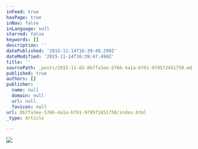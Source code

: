 ```yaml
---
inFeed: true
hasPage: true
inNav: false
inLanguage: null
starred: false
keywords: []
description: ''
datePublished: '2015-11-14T16:39:49.299Z'
dateModified: '2015-11-14T16:39:47.490Z'
title: ''
sourcePath: _posts/2015-11-02-8b7fa3ee-5766-4a1a-bf61-9795f2451750.md
published: true
authors: []
publisher:
  name: null
  domain: null
  url: null
  favicon: null
url: 8b7fa3ee-5766-4a1a-bf61-9795f2451750/index.html
_type: Article

---
```

![](https://the-grid-user-content.s3-us-west-2.amazonaws.com/f4a3ee0d-aa47-4b19-8788-1392116b2ec8.jpg)